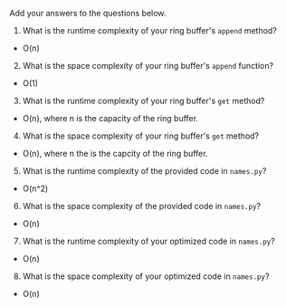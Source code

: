 Add your answers to the questions below.

1. What is the runtime complexity of your ring buffer's `append` method?

- O(n)

2. What is the space complexity of your ring buffer's `append` function?

- O(1)

3. What is the runtime complexity of your ring buffer's `get` method?

- O(n), where n is the capacity of the ring buffer.

4. What is the space complexity of your ring buffer's `get` method?

- O(n), where n the is the capcity of the ring buffer.

5. What is the runtime complexity of the provided code in `names.py`?

- O(n^2)

6. What is the space complexity of the provided code in `names.py`?

- O(n)

7. What is the runtime complexity of your optimized code in `names.py`?

- O(n)

8. What is the space complexity of your optimized code in `names.py`?

- O(n)
